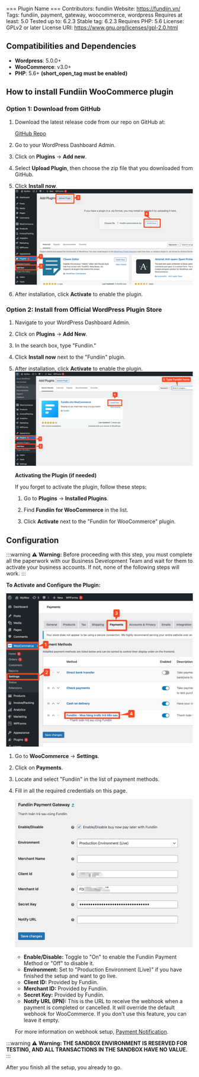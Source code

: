 === Plugin Name ===
Contributors: fundiin
Website: https://fundiin.vn/
Tags: fundiin, payment, gateway, woocommerce, wordpress
Requires at least: 5.0
Tested up to: 6.2.3
Stable tag: 6.2.3
Requires PHP: 5.6
License: GPLv2 or later
License URI: https://www.gnu.org/licenses/gpl-2.0.html


## Compatibilities and Dependencies

- **Wordpress**: 5.0.0+
- **WooCommerce**: v3.0+
- **PHP**: 5.6+ __(short_open_tag must be enabled)__

## How to install Fundiin WooCommerce plugin

### Option 1: Download from GitHub

1. Download the latest release code from our repo on GitHub at:
   
   [GitHub Repo](https://github.com/fundiin/Fundiin_Wordpress_Plugin)

2. Go to your WordPress Dashboard Admin.

3. Click on **Plugins** → **Add new**.

4. Select **Upload Plugin**, then choose the zip file that you downloaded from GitHub.

5. Click **Install now**.
    ![How to Install from Zip in WordPress](/img/plugins/woocommerce/how_to_install_from_zip_wordpress.png)
6. After installation, click **Activate** to enable the plugin.

### Option 2: Install from Official WordPress Plugin Store

1. Navigate to your WordPress Dashboard Admin.

2. Click on **Plugins** → **Add New**.

3. In the search box, type "Fundiin."

4. Click **Install now** next to the "Fundiin" plugin.

5. After installation, click **Activate** to enable the plugin.
    ![How to Install from store](/img/plugins/woocommerce/install_from_store.png)

    **Activating the Plugin (if needed)**

    If you forget to activate the plugin, follow these steps:

    1. Go to **Plugins** → **Installed Plugins**.

    2. Find **Fundiin for WooCommerce** in the list.

    3. Click **Activate** next to the "Fundiin for WooCommerce" plugin.


## Configuration


:::warning
⚠️ **Warning:** Before proceeding with this step, you must complete all the paperwork with our Business Development Team and wait for them to activate your business accounts. If not, none of the following steps will work.
:::


**To Activate and Configure the Plugin:**

![Fundiin WooCommerce Settings](/img/plugins/woocommerce/fundiin_woocommerce_settings.png)


1. Go to **WooCommerce** → **Settings**.

2. Click on **Payments**.

3. Locate and select "Fundiin" in the list of payment methods.

4. Fill in all the required credentials on this page.

    ![Fundiin WooCommerce Credentials Settings](/img/plugins/woocommerce/fundiin_woocommerce_settings_attr.png)

    - **Enable/Disable:** Toggle to "On" to enable the Fundiin Payment Method or "Off" to disable it.
    - **Environment:** Set to "Production Environment (Live)" if you have finished the setup and want to go live.
    - **Client ID:** Provided by Fundiin.
    - **Merchant ID:** Provided by Fundiin.
    - **Secret Key:** Provided by Fundiin.
    - **Notify URL (IPN):** This is the URL to receive the webhook when a payment is completed or cancelled. It will override the default webhook for WooCommerce. If you don't use this feature, you can leave it empty.

   For more information on webhook setup, [Payment Notification](https://docs.fundiin.vn/v2/payments/api/notification).

:::warning
⚠️ **Warning: THE SANDBOX ENVIRONMENT IS RESERVED FOR TESTING, AND ALL TRANSACTIONS IN THE SANDBOX HAVE NO VALUE.**
:::

After you finish all the setup, you already to go.